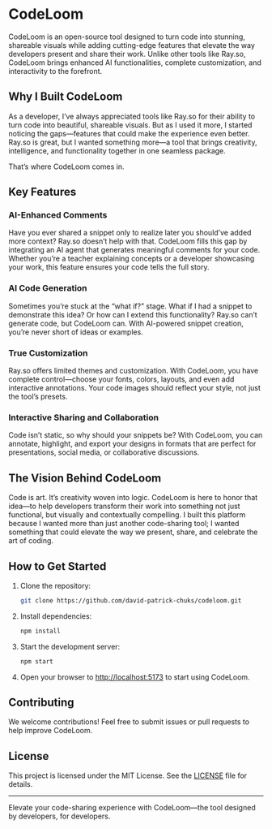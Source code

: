# CodeLoom

CodeLoom is an open-source tool designed to turn code into stunning, shareable visuals while adding cutting-edge features that elevate the way developers present and share their work. Unlike other tools like Ray.so, CodeLoom brings enhanced AI functionalities, complete customization, and interactivity to the forefront.

## Why I Built CodeLoom

As a developer, I’ve always appreciated tools like Ray.so for their ability to turn code into beautiful, shareable visuals. But as I used it more, I started noticing the gaps—features that could make the experience even better. Ray.so is great, but I wanted something more—a tool that brings creativity, intelligence, and functionality together in one seamless package.

That’s where CodeLoom comes in.

## Key Features

### AI-Enhanced Comments
Have you ever shared a snippet only to realize later you should’ve added more context? Ray.so doesn’t help with that. CodeLoom fills this gap by integrating an AI agent that generates meaningful comments for your code. Whether you’re a teacher explaining concepts or a developer showcasing your work, this feature ensures your code tells the full story.

### AI Code Generation
Sometimes you’re stuck at the “what if?” stage. What if I had a snippet to demonstrate this idea? Or how can I extend this functionality? Ray.so can’t generate code, but CodeLoom can. With AI-powered snippet creation, you’re never short of ideas or examples.

### True Customization
Ray.so offers limited themes and customization. With CodeLoom, you have complete control—choose your fonts, colors, layouts, and even add interactive annotations. Your code images should reflect your style, not just the tool’s presets.

### Interactive Sharing and Collaboration
Code isn’t static, so why should your snippets be? With CodeLoom, you can annotate, highlight, and export your designs in formats that are perfect for presentations, social media, or collaborative discussions.

## The Vision Behind CodeLoom

Code is art. It’s creativity woven into logic. CodeLoom is here to honor that idea—to help developers transform their work into something not just functional, but visually and contextually compelling. I built this platform because I wanted more than just another code-sharing tool; I wanted something that could elevate the way we present, share, and celebrate the art of coding.

## How to Get Started

1. Clone the repository:
   ```bash
   git clone https://github.com/david-patrick-chuks/codeloom.git
   ```
2. Install dependencies:
   ```bash
   npm install
   ```
3. Start the development server:
   ```bash
   npm start
   ```
4. Open your browser to [http://localhost:5173](http://localhost:5173) to start using CodeLoom.

## Contributing

We welcome contributions! Feel free to submit issues or pull requests to help improve CodeLoom.

## License

This project is licensed under the MIT License. See the [LICENSE](LICENSE) file for details.

---

Elevate your code-sharing experience with CodeLoom—the tool designed by developers, for developers.

